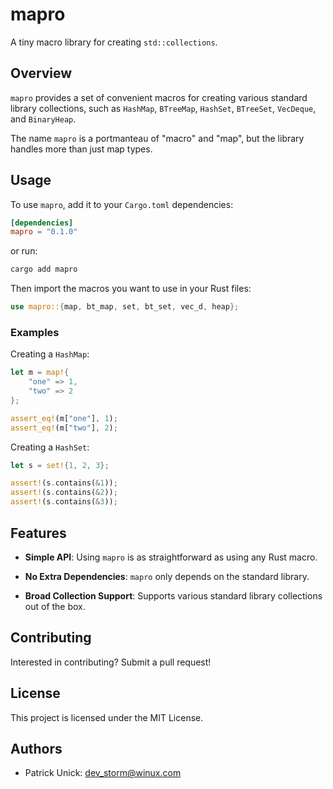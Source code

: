 # mapro

A tiny macro library for creating `std::collections`.

## Overview

`mapro` provides a set of convenient macros for creating various standard library collections, such as `HashMap`, `BTreeMap`, `HashSet`, `BTreeSet`, `VecDeque`, and `BinaryHeap`.

The name `mapro` is a portmanteau of "macro" and "map", but the library handles more than just map types.

## Usage

To use `mapro`, add it to your `Cargo.toml` dependencies:

```toml
[dependencies]
mapro = "0.1.0"
```

or run:
```bash
cargo add mapro
```

Then import the macros you want to use in your Rust files:

```rust
use mapro::{map, bt_map, set, bt_set, vec_d, heap};
```

### Examples

Creating a `HashMap`:

```rust
let m = map!{
    "one" => 1,
    "two" => 2
};

assert_eq!(m["one"], 1);
assert_eq!(m["two"], 2);
```

Creating a `HashSet`:

```rust
let s = set!{1, 2, 3};

assert!(s.contains(&1));
assert!(s.contains(&2));
assert!(s.contains(&3));
```

## Features

- **Simple API**: Using `mapro` is as straightforward as using any Rust macro.

- **No Extra Dependencies**: `mapro` only depends on the standard library.

- **Broad Collection Support**: Supports various standard library collections out of the box.

## Contributing

Interested in contributing? Submit a pull request!

## License

This project is licensed under the MIT License.

## Authors

- Patrick Unick: [dev_storm@winux.com](dev_storm@winux.com)
